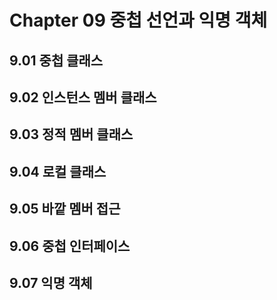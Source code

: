 # Chapter 09 중첩 선언과 익명 객체
## 9.01 중첩 클래스
## 9.02 인스턴스 멤버 클래스
## 9.03 정적 멤버 클래스
## 9.04 로컬 클래스
## 9.05 바깥 멤버 접근
## 9.06 중첩 인터페이스
## 9.07 익명 객체
